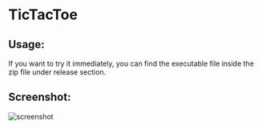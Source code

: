 # TicTacToe

## Usage:

If you want to try it immediately, you can find the executable file inside the zip file under release section.

## Screenshot:

![screenshot](https://user-images.githubusercontent.com/24993267/43577176-d40e7cc2-9653-11e8-8a53-768c68a849aa.png)
